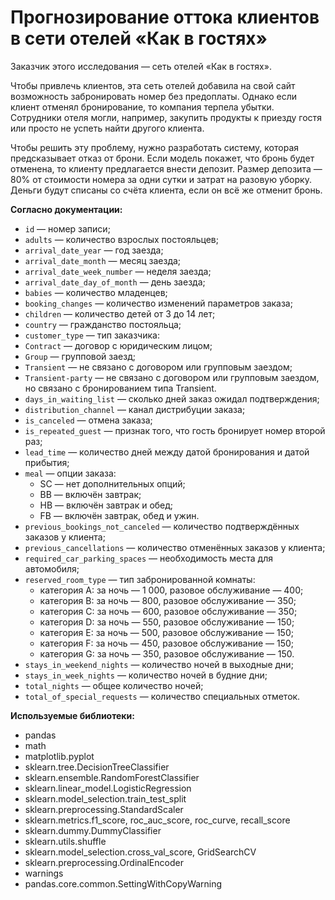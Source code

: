 # Прогнозирование оттока клиентов в сети отелей «Как в гостях»

Заказчик этого исследования — сеть отелей «Как в гостях».  
  
Чтобы привлечь клиентов, эта сеть отелей добавила на свой сайт возможность забронировать номер без предоплаты. Однако если клиент отменял бронирование, то компания терпела убытки. Сотрудники отеля могли, например, закупить продукты к приезду гостя или просто не успеть найти другого клиента.  
  
Чтобы решить эту проблему, нужно разработать систему, которая предсказывает отказ от брони. Если модель покажет, что бронь будет отменена, то клиенту предлагается внести депозит. Размер депозита — 80% от стоимости номера за одни сутки и затрат на разовую уборку. Деньги будут списаны со счёта клиента, если он всё же отменит бронь.  
  
<b> Согласно документации: </b>
- `id` — номер записи;
- `adults` — количество взрослых постояльцев;
- `arrival_date_year` — год заезда;
- `arrival_date_month` — месяц заезда;
- `arrival_date_week_number` — неделя заезда;
- `arrival_date_day_of_month` — день заезда;
- `babies` — количество младенцев;
- `booking_changes` — количество изменений параметров заказа;
- `children` — количество детей от 3 до 14 лет;
- `country` — гражданство постояльца;
- `customer_type` — тип заказчика:
- `Contract` — договор с юридическим лицом;
- `Group` — групповой заезд;
- `Transient` — не связано с договором или групповым заездом;
- `Transient-party` — не связано с договором или групповым заездом, но связано с бронированием типа Transient.
- `days_in_waiting_list` — сколько дней заказ ожидал подтверждения;
- `distribution_channel` — канал дистрибуции заказа;
- `is_canceled` — отмена заказа;
- `is_repeated_guest` — признак того, что гость бронирует номер второй раз;
- `lead_time` — количество дней между датой бронирования и датой прибытия;
- `meal` — опции заказа:  
    - SC — нет дополнительных опций;  
    - BB — включён завтрак;  
    - HB — включён завтрак и обед;  
    - FB — включён завтрак, обед и ужин.  
- `previous_bookings_not_canceled` — количество подтверждённых заказов у клиента;
- `previous_cancellations` — количество отменённых заказов у клиента;
- `required_car_parking_spaces` — необходимость места для автомобиля;
- `reserved_room_type` — тип забронированной комнаты:
    - категория A: за ночь — 1 000, разовое обслуживание — 400;
    - категория B: за ночь — 800, разовое обслуживание — 350;
    - категория C: за ночь — 600, разовое обслуживание — 350;
    - категория D: за ночь — 550, разовое обслуживание — 150;
    - категория E: за ночь — 500, разовое обслуживание — 150;
    - категория F: за ночь — 450, разовое обслуживание — 150;
    - категория G: за ночь — 350, разовое обслуживание — 150. 
- `stays_in_weekend_nights` — количество ночей в выходные дни;
- `stays_in_week_nights` — количество ночей в будние дни;
- `total_nights` — общее количество ночей;
- `total_of_special_requests` — количество специальных отметок.

<b> Используемые библиотеки: </b>
- pandas
- math
- matplotlib.pyplot
- sklearn.tree.DecisionTreeClassifier
- sklearn.ensemble.RandomForestClassifier
- sklearn.linear_model.LogisticRegression
- sklearn.model_selection.train_test_split
- sklearn.preprocessing.StandardScaler 
- sklearn.metrics.f1_score, roc_auc_score, roc_curve, recall_score
- sklearn.dummy.DummyClassifier
- sklearn.utils.shuffle
- sklearn.model_selection.cross_val_score, GridSearchCV
- sklearn.preprocessing.OrdinalEncoder
- warnings
- pandas.core.common.SettingWithCopyWarning


```python

```
